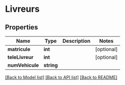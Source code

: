 # Livreurs

## Properties
Name | Type | Description | Notes
------------ | ------------- | ------------- | -------------
**matricule** | **int** |  | [optional] 
**teleLivreur** | **int** |  | [optional] 
**numVehicule** | **string** |  | 

[[Back to Model list]](../README.md#documentation-for-models) [[Back to API list]](../README.md#documentation-for-api-endpoints) [[Back to README]](../README.md)


